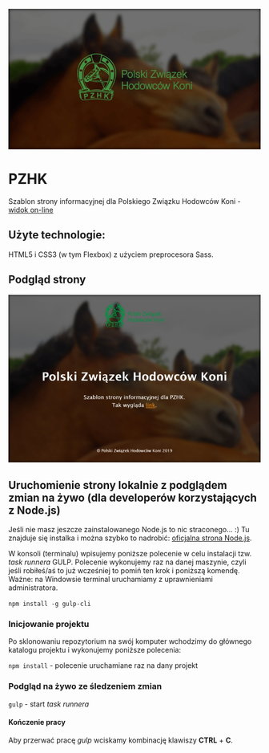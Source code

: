 ![cover](https://raw.githubusercontent.com/kasiaizak/pzhk/master/github/cover.jpg)

# PZHK

Szablon strony informacyjnej dla Polskiego Związku Hodowców Koni - [widok on-line](https://kasiaizak.github.io/pzhk/)

## Użyte technologie:

HTML5 i CSS3 (w tym Flexbox) z użyciem preprocesora Sass.

## Podgląd strony
![Screenshot](https://raw.githubusercontent.com/kasiaizak/pzhk/master/github/screenshot.jpg)

## Uruchomienie strony lokalnie z podglądem zmian na żywo (dla developerów korzystających z Node.js)

Jeśli nie masz jeszcze zainstalowanego Node.js to nic straconego... :) Tu znajduje się instalka i można szybko to nadrobić: [oficjalna strona Node.js](https://nodejs.org/en/).

W konsoli (terminalu) wpisujemy poniższe polecenie w celu instalacji tzw. *task runnera* GULP. Polecenie wykonujemy raz na danej maszynie, czyli jeśli robiłeś/aś to już wcześniej to pomiń ten krok i poniższą komendę. Ważne: na Windowsie terminal uruchamiamy z uprawnieniami administratora.

`npm install -g gulp-cli`

### Inicjowanie projektu

Po sklonowaniu repozytorium na swój komputer wchodzimy do głównego katalogu projektu i wykonujemy poniższe polecenia:

`npm install` - polecenie uruchamiane raz na dany projekt

### Podgląd na żywo ze śledzeniem zmian

`gulp` - start *task runnera*

#### Kończenie pracy

Aby przerwać pracę *gulp* wciskamy kombinację klawiszy **CTRL** + **C**.
